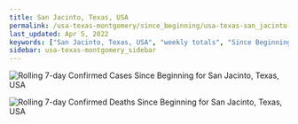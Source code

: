 ```yaml
---
title: San Jacinto, Texas, USA
permalink: /usa-texas-montgomery/since_beginning/usa-texas-san_jacinto-since_beginning.html
last_updated: Apr 5, 2022
keywords: ["San Jacinto, Texas, USA", "weekly totals", "Since Beginning"]
sidebar: usa-texas-montgomery_sidebar
---
```


![Rolling 7-day Confirmed Cases Since Beginning for San Jacinto, Texas, USA](/covid_tracker/images/graphs/usa-texas-san_jacinto-rolling_7_days_confirmed-since_beginning_graph.png)

![Rolling 7-day Confirmed Deaths Since Beginning for San Jacinto, Texas, USA](/covid_tracker/images/graphs/usa-texas-san_jacinto-rolling_7_days_deaths-since_beginning_graph.png)
